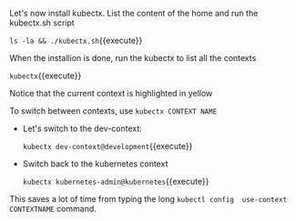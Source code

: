 Let's now install kubectx. List the content of the home and run the kubectx.sh script

`ls -la && ./kubectx.sh`{{execute}}

When the installion is done, run the kubectx to list all the contexts

`kubectx`{{execute}}

Notice that the current context is highlighted in yellow

To switch between contexts, use `kubectx CONTEXT NAME`

- Let's switch to the dev-context:

   `kubectx dev-context@development`{{execute}}

- Switch back to the kubernetes context
  
   `kubectx kubernetes-admin@kubernetes`{{execute}}

This saves a lot of time from typing the long `kubectl config  use-context CONTEXTNAME` command.



